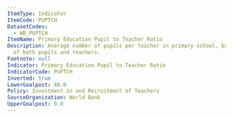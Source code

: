 ```yaml
---
ItemType: Indicator
ItemCode: PUPTCH
DatasetCodes:
  - WB_PUPTCH
ItemName: Primary Education Pupil to Teacher Ratio
Description: Average number of pupils per teacher in primary school, based on headcounts
  of both pupils and teachers.
Footnote: null
Indicator: Primary Education Pupil to Teacher Ratio
IndicatorCode: PUPTCH
Inverted: true
LowerGoalpost: 40.0
Policy: Investment in and Recruitment of Teachers
SourceOrganization: World Bank
UpperGoalpost: 9.0
---
```


